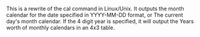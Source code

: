 This is a rewrite of the cal command in Linux/Unix.
It outputs the month calendar for the date specified in YYYY-MM-DD format, or The current day's month calendar.
If the 4 digit year is specified, it will output the Years worth of monthly calendars in an 4x3 table.
